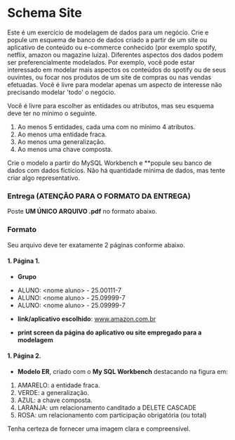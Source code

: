 # Schema Site

Este é um exercício de modelagem de dados para um negócio. Crie e popule um esquema de banco de dados criado a partir de um site ou aplicativo de 
conteúdo ou e-commerce conhecido (por exemplo spotify, netflix, amazon ou magazine luiza). Diferentes aspectos dos dados podem ser preferencialmente modelados. 
Por exemplo, você pode estar interessado em modelar mais aspectos os conteúdos do spotify ou de seus ouvintes, ou focar nos produtos de um site de compras ou nas vendas efetuadas.
Você é livre para modelar apenas um aspecto de interesse não precisando modelar 'todo' o negócio.

Você é livre para escolher as entidades ou atributos, mas seu esquema deve ter no mínimo o seguinte.

1. Ao menos 5 entidades, cada uma com no mínimo 4 atributos.
2. Ao menos uma entidade fraca.
3. Ao menos uma generalização.
4. Ao menos uma chave composta.

Crie o modelo a partir do MySQL Workbench e **popule seu banco de dados com dados fictícios. Não há quantidade mínima de dados, mas tente criar algo representativo. 

### **Entrega (ATENÇÃO PARA O FORMATO DA ENTREGA)**

Poste **UM ÚNICO ARQUIVO .pdf** no formato abaixo.

### **Formato**

Seu arquivo deve ter exatamente 2 páginas conforme abaixo.

#### 1. **Página 1.** 

* **Grupo**
- ALUNO: \<nome aluno\> - 25.00111-7
- ALUNO: \<nome aluno\> - 25.09999-7
- ALUNO: \<nome aluno\> - 25.09999-7

* **link/aplicativo escolhido**: www.amazon.com.br

* **print screen da página do aplicativo ou site empregado para a modelagem**

#### 1. **Página 2.**  

* **Modelo ER**, criado com o **My SQL Workbench** destacando na figura em:

1. AMARELO: a entidade fraca.
2. VERDE: a generalização.
3. AZUL: a chave composta.
4. LARANJA: um relacionamento canditado a DELETE CASCADE
5. ROSA: um relacionamento com participação obrigatória (ou total)

Tenha certeza de fornecer uma imagem clara e compreensível.


